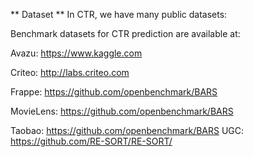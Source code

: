** Dataset **
In CTR, we have many public datasets:

Benchmark datasets for CTR prediction are available at:

Avazu: https://www.kaggle.com

Criteo: http://labs.criteo.com

Frappe: https://github.com/openbenchmark/BARS

MovieLens: https://github.com/openbenchmark/BARS

Taobao: https://github.com/openbenchmark/BARS
UGC: https://github.com/RE-SORT/RE-SORT/
